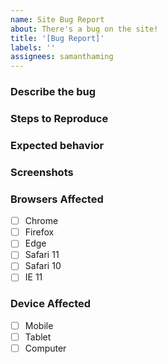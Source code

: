 ```yaml
---
name: Site Bug Report
about: There's a bug on the site!
title: '[Bug Report]'
labels: ''
assignees: samanthaming
---
```


### Describe the bug

<!--
Describe the topic you want me to cover, providing as much detail as you can...
-->

### Steps to Reproduce

<!--
Example:

1. Go to '...'
2. Click on '....'
3. Scroll down to '....'
4. See error
-->

### Expected behavior

<!--
A clear and concise description of what you expected to happen.
-->

### Screenshots

<!--
If applicable, add screenshots to help explain your problem.
-->

### Browsers Affected

<!-- Check all that apply -->

- [ ] Chrome
- [ ] Firefox
- [ ] Edge
- [ ] Safari 11
- [ ] Safari 10
- [ ] IE 11

### Device Affected

<!-- Check all that apply -->

- [ ] Mobile
- [ ] Tablet
- [ ] Computer
